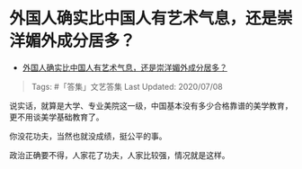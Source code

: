 # 外国人确实比中国人有艺术气息，还是崇洋媚外成分居多？

- [外国人确实比中国人有艺术气息，还是崇洋媚外成分居多？](https://www.zhihu.com/question/304808030/answer/1121595022)

>Tags: #「答集」文艺答集 
>Last Updated: 2020/07/08

说实话，就算是大学、专业美院这一级，中国基本没有多少合格靠谱的美学教育，更不用谈美学基础教育了。

你没花功夫，当然也就没成绩，挺公平的事。

政治正确要不得，人家花了功夫，人家比较强，情况就是这样。
